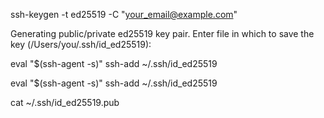 ssh-keygen -t ed25519 -C "your_email@example.com"


Generating public/private ed25519 key pair.
Enter file in which to save the key (/Users/you/.ssh/id_ed25519):


eval "$(ssh-agent -s)"
ssh-add ~/.ssh/id_ed25519


eval "$(ssh-agent -s)"
ssh-add ~/.ssh/id_ed25519


cat ~/.ssh/id_ed25519.pub


